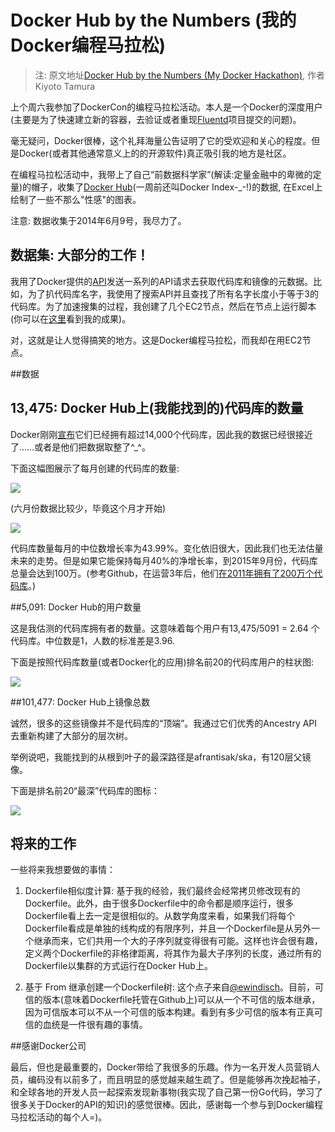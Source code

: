 # Docker Hub by the Numbers (我的Docker编程马拉松) #
>注: 原文地址[Docker Hub by the Numbers (My Docker Hackathon)](http://kiyototamura.tumblr.com/post/88454980152/docker-hub-by-the-numbers-my-docker-hackathon), 作者Kiyoto Tamura


上个周六我参加了DockerCon的编程马拉松活动。本人是一个Docker的深度用户(主要是为了快速建立新的容器，去验证或者重现[Fluentd](http://www.fluentd.org/)项目提交的问题)。

毫无疑问，Docker很棒，这个礼拜海量公告证明了它的受欢迎和关心的程度。但是Docker(或者其他通常意义上的的开源软件)真正吸引我的地方是社区。


在编程马拉松活动中，我带上了自己“前数据科学家”(解读:定量金融中的卑微的定量)的帽子，收集了[Docker Hub](http://hub.docker.io/)(一周前还叫Docker Index-_-!)的数据, 在Excel上绘制了一些不那么"性感"的图表。


注意: 数据收集于2014年6月9号，我尽力了。


## 数据集: 大部分的工作！

我用了Docker提供的[API](http://docs.docker.com/reference/api/docker-io_api/)发送一系列的API请求去获取代码库和镜像的元数据。比如，为了扒代码库名字，我使用了搜索API并且查找了所有名字长度小于等于3的代码库。为了加速搜集的过程，我创建了几个EC2节点，然后在节点上运行脚本(你可以在[这里](https://github.com/kiyoto/docker-hackathon)看到我的成果)。

对，这就是让人觉得搞笑的地方。这是Docker编程马拉松，而我却在用EC2节点。

##数据


## 13,475: Docker Hub上(我能找到的)代码库的数量

Docker刚刚[宣布](http://blog.docker.com/2014/06/announcing-docker-hub-and-official-repositories/)它们已经拥有超过14,000个代码库，因此我的数据已经很接近了……或者是他们把数据取整了^_^。

下面这幅图展示了每月创建的代码库的数量:

![ ](http://media.tumblr.com/0e7028f5587ec708b8ca203b55d3867c/tumblr_inline_n6yqtg2hmD1sq4ex2.png)

(六月份数据比较少，毕竟这个月才开始)

![ ](http://media.tumblr.com/9224e8f730a8cf4ca9a9814c6ccee657/tumblr_inline_n6yrdvzgB21sq4ex2.png)

代码库数量每月的中位数增长率为43.99%。变化依旧很大，因此我们也无法估量未来的走势。但是如果它能保持每月40%的净增长率，到2015年9月份，代码库总量会达到100万。(参考Github，在运营3年后，他们[在2011年拥有了200万个代码库](https://github.com/blog/841-those-are-some-big-numbers)。)

##5,091: Docker Hub的用户数量

这是我估测的代码库拥有者的数量。这意味着每个用户有13,475/5091 = 2.64 个代码库。中位数是1，人数的标准差是3.96.

下面是按照代码库数量(或者Docker化的应用)排名前20的代码库用户的柱状图:

![ ](http://media.tumblr.com/56eff48bd4f12291cbe1332a700c949b/tumblr_inline_n6zsbxbJp71sq4ex2.png)


##101,477: Docker Hub上镜像总数

诚然，很多的这些镜像并不是代码库的“顶端”。我通过它们优秀的Ancestry API去重新构建了大部分的层次树。

举例说吧，我能找到的从根到叶子的最深路径是afrantisak/ska，有120层父镜像。

下面是排名前20“最深”代码库的图标：


![ ](http://media.tumblr.com/878148d5d4a456a24794af3f5a6be445/tumblr_inline_n6yrw4g8lr1sq4ex2.png)


## 将来的工作

一些将来我想要做的事情：

1. Dockerfile相似度计算: 基于我的经验，我们最终会经常拷贝修改现有的Dockerfile。此外，由于很多Dockerfile中的命令都是顺序运行，很多Dockerfile看上去一定是很相似的。从数学角度来看，如果我们将每个Dockerfile看成是单独的线构成的有限序列，并且一个Dockerfile是从另外一个继承而来，它们共用一个大的子序列就变得很有可能。这样也许会很有趣，定义两个Dockerfile的非格律距离，将其作为最大子序列的长度，通过所有的Dockerfile以集群的方式运行在Docker Hub上。

2. 基于 From 继承创建一个Dockerfile树: 这个点子来自[@ewindisch](http://github.com/ewindisch)。目前，可信的版本(意味着Dockerfile托管在Github上)可以从一个不可信的版本继承，因为可信版本可以不从一个可信的版本构建。看到有多少可信的版本有正真可信的血统是一件很有趣的事情。


##感谢Docker公司

最后，但也是最重要的，Docker带给了我很多的乐趣。作为一名开发人员营销人员，编码没有以前多了，而且明显的感觉越来越生疏了。但是能够再次挽起袖子，和全球各地的开发人员一起探索发现新事物(我实现了自己第一份Go代码，学习了很多关于Docker的API的知识)的感觉很棒。因此，感谢每一个参与到Docker编程马拉松活动的每个人=)。
